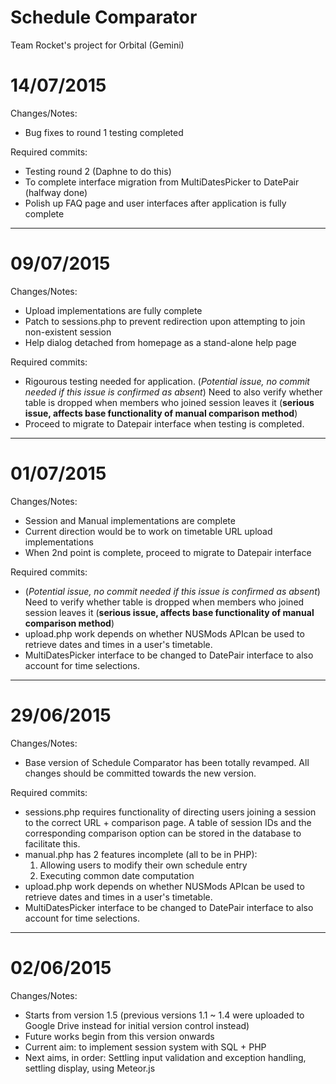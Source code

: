 # Schedule Comparator
Team Rocket's project for Orbital (Gemini)

# 14/07/2015
Changes/Notes:
* Bug fixes to round 1 testing completed

Required commits:
* Testing round 2 (Daphne to do this)
* To complete interface migration from MultiDatesPicker to DatePair (halfway done)
* Polish up FAQ page and user interfaces after application is fully complete

----

# 09/07/2015
Changes/Notes:
* Upload implementations are fully complete
* Patch to sessions.php to prevent redirection upon attempting to join non-existent session
* Help dialog detached from homepage as a stand-alone help page

Required commits:
* Rigourous testing needed for application. (_Potential issue, no commit needed if this issue is confirmed as absent_) Need to also verify whether table is dropped when members who joined session leaves it (**serious issue, affects base functionality of manual comparison method**)
* Proceed to migrate to Datepair interface when testing is completed.

----

# 01/07/2015
Changes/Notes:
* Session and Manual implementations are complete
* Current direction would be to work on timetable URL upload implementations
* When 2nd point is complete, proceed to migrate to Datepair interface
 
Required commits:
* (_Potential issue, no commit needed if this issue is confirmed as absent_) Need to verify whether table is dropped when members who joined session leaves it (**serious issue, affects base functionality of manual comparison method**)
* upload.php work depends on whether NUSMods APIcan be used to retrieve dates and times in a user's timetable.
* MultiDatesPicker interface to be changed to DatePair interface to also account for time selections.

----

# 29/06/2015
Changes/Notes:
* Base version of Schedule Comparator has been totally revamped. All changes should be committed towards the new version.

Required commits:
* sessions.php requires functionality of directing users joining a session to the correct URL + comparison page. A table of session IDs and the corresponding comparison option can be stored in the database to facilitate this.
* manual.php has 2 features incomplete (all to be in PHP):
  1. Allowing users to modify their own schedule entry
  2. Executing common date computation
* upload.php work depends on whether NUSMods APIcan be used to retrieve dates and times in a user's timetable.
* MultiDatesPicker interface to be changed to DatePair interface to also account for time selections.

----

# 02/06/2015
Changes/Notes:
* Starts from version 1.5 (previous versions 1.1 ~ 1.4 were uploaded to Google Drive instead for initial version control instead)
* Future works begin from this version onwards
* Current aim: to implement session system with SQL + PHP
* Next aims, in order: Settling input validation and exception handling, settling display, using Meteor.js
